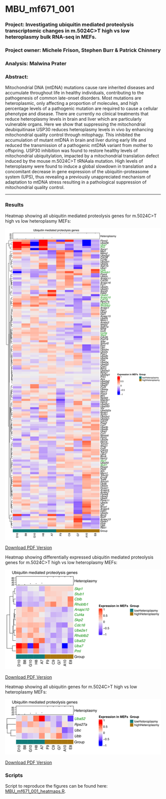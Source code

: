 # MBU_mf671_001

### Project: Investigating ubiquitin mediated proteolysis transcriptomic changes in m.5024C>T high vs low heteroplasmy bulk RNA-seq in MEFs.

### Project owner: Michele Frison, Stephen Burr & Patrick Chinnery

### Analysis: Malwina Prater

### Abstract:


Mitochondrial DNA (mtDNA) mutations cause rare inherited diseases and accumulate throughout life in healthy individuals, contributing to the pathogenesis of common late-onset disorders. Most mutations are heteroplasmic, only affecting a proportion of molecules, and high percentage levels of a pathogenic mutation are required to cause a cellular phenotype and disease. There are currently no clinical treatments that reduce heteroplasmy levels in brain and liver which are particularly vulnerable organs. Here we show that suppressing the mitochondrial deubiquitinase USP30 reduces heteroplasmy levels in vivo by enhancing mitochondrial quality control through mitophagy. This inhibited the accumulation of mutant mtDNA in brain and liver during early life and reduced the transmission of a pathogenic mtDNA variant from mother to offspring. USP30 inhibition was found to restore healthy levels of mitochondrial ubiquitylation, impacted by a mitochondrial translation defect induced by the mouse m.5024C>T tRNAala mutation. High levels of heteroplasmy were found to induce a global slowdown in translation and a concomitant decrease in gene expression of the ubiquitin-proteasome system (UPS), thus revealing a previously unappreciated mechanism of adaptation to mtDNA stress resulting in a pathological suppression of mitochondrial quality control.


--------------------

### Results

Heatmap showing all ubiquitin mediated proteolysis genes for m.5024C>T high vs low heteroplasmy MEFs:

<IMG SRC="Results/MBU_mf671_001__ComplexHeatmap_5024_MEFs__ubiquitin_mediated_proteolysis_genes_all_.png" width=800px><br>

[Download PDF Version](Results/MBU_mf671_001__ComplexHeatmap_5024_MEFs__ubiquitin_mediated_proteolysis_genes_all_.pdf)

Heatmap showing differentially expressed ubiquitin mediated proteolysis genes for m.5024C>T high vs low heteroplasmy MEFs:

<IMG SRC="Results/MBU_mf671_001__ComplexHeatmap_5024_MEFs__ubiquitin_mediated_proteolysis_genes_DEGs_.png" width=800px><br>

[Download PDF Version](Results/MBU_mf671_001__ComplexHeatmap_5024_MEFs__ubiquitin_mediated_proteolysis_genes_DEGs_.pdf)

Heatmap showing all ubiquitin genes for m.5024C>T high vs low heteroplasmy MEFs:

<IMG SRC="Results/MBU_mf671_001__ComplexHeatmap_5024_MEFs__ubiquitin_genes_all_.png" width=800px><br>

[Download PDF Version](Results/MBU_mf671_001__ComplexHeatmap_5024_MEFs__ubiquitin_genes_all_.pdf)


### Scripts

Script to reproduce the figures can be found here: [MBU_mf671_001_heatmaps.R](Scripts/MBU_mf671_001_heatmaps.R). 




